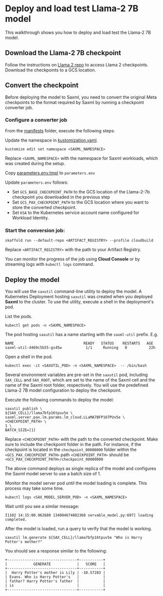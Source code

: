 # Deploy and load test  Llama-2 7B model

This walkthrough shows you how to deploy and load test the Llama-2 7B model. 


## Download the Llama-2 7B checkpoint

Follow the instructions on [Llama 2 repo](https://github.com/facebookresearch/llama/blob/main/README.md) to access Llama 2 checkpoints. Download the checkpoints to a GCS location.

## Convert the checkpoint

Before deploying the model to Saxml, you need to convert the original Meta checkpoints to the format required by Saxml by running a checkpoint converter job.

### Configure a converter job


From the [manifests](convert_checkpoint/manifests/) folder, execute the following steps:

Update the namespace in [kustomization.yaml](convert_checkpoint/manifests/kustomization.yaml).

```
kustomize edit set namespace <SAXML_NAMESPACE> 
```

Replace `<SAXML_NAMESPACE>` with the namespace for Saxml workloads, which  was created during the setup. 

Copy [parameters.env.tmpl](convert_checkpoint/manifests/parameters.env.tmpl) to `parameters.env`

Update  `parameters.env`  follows:
- Set `GCS_BASE_CHECKPOINT_PATH` to the GCS location of the Llama-2-7b checkpoint you downloaded in the previous step
- Set `GCS_PAX_CHECKPOINT_PATH` to the GCS location where you want to store the converted checkpoint.  
- Set `KSA` to the Kubernetes service account name configured for Workload Identity. 

### Start the conversion job:

```shell
skaffold run --default-repo <ARTIFACT_REGISTRY> --profile cloudbuild 
```

Replace `<ARTIFACT_REGISTRY>` with the path to your Artifact Registry. 


You can monitor the progress of the job using **Cloud Console** or by streaming logs with `kubectl logs` command.


## Deploy the model

You will use the `saxutil` command-line utility to deploy the model. A Kubernetes Deployment hosting `saxutil` was created when you deployed **Saxml** to the cluster. To use the utility, execute a shell in the deployment's pod.

List the pods.

```shell
kubectl get pods -n <SAXML_NAMESPACE> 
```

The pod hosting `saxutil` has a name starting with the `saxml-util` prefix. E.g.
```shell
NAME                                READY   STATUS    RESTARTS   AGE
saxml-util-d469c5b55-gs45w           1/1     Running   0          22h
```

Open a shell in the pod.

```shell
kubectl exec -it <SAXUTIL_POD> -n <SAXML_NAMESPACE>  -- /bin/bash
```

Several environment variables are pre-set in the `saxutil` pod, including `SAX_CELL` and `SAX_ROOT`, which are set to the name of the Saxml cell and the name of the Saxml root folder, respectively. You will use the predefined Llama-2 7B model configuration to deploy the checkpoint.


Execute the following commands to deploy the model:

```shell
saxutil publish \
${SAX_CELL}/llama7bfp16tpuv5e \
saxml.server.pax.lm.params.lm_cloud.LLaMA7BFP16TPUv5e \
<CHECKPOINT_PATH> \
1 \
BATCH_SIZE=[1]
```

Replace `<CHECKPOINT_PATH>` with the path to the converted checkpoint. Make sure to include the checkpoint folder in the path. For instance, if the checkpoint is located in the `checkpoint_00000000` folder within the `<GCS_PAX_CHECKPOINT_PATH>` path  `<CHECKPOINT_PATH>` should be `<GCS_PAX_CHECKPOINT_PATH>/checkpoint_00000000` 

The above command deploys as single replica of the model and configures the Saxml model server to use a batch size of 1.

Monitor the model server pod until the model loading is complete. This process may take some time.

```
kubectl logs <SAX_MODEL_SERVER_POD> -n <SAXML_NAMESPACE>
```

Wait until you see a similar message:

```
I1102 14:15:00.962680 134004674082368 servable_model.py:697] loading completed.
```

After the model is loaded, run a query to verify that the model is working.

```shell
saxutil lm.generate ${SAX_CELL}/llama7bfp16tpuv5e "Who is Harry Potter's mother?"
```

You should see a response similar to the following:
```
+--------------------------------+-----------+
|            GENERATE            |   SCORE   |
+--------------------------------+-----------+
|  Harry Potter's mother is Lily | -10.57283 |
| Evans. Who is Harry Potter's   |           |
| father? Harry Potter's father  |           |
| is                             |           |
+--------------------------------+-----------+
```



